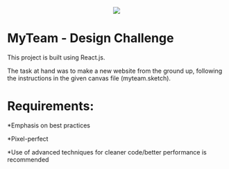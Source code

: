 <p align="center">
  <img class="center" src="https://github.com/VadimEp622/proj-my-team-design-challenge/assets/118854398/10690ef3-793c-47f3-a23a-770e2366143c">
</p>

# MyTeam - Design Challenge

This project is built using React.js.

The task at hand was to make a new website from the ground up, following the instructions in the given canvas file (myteam.sketch).

# Requirements:

*Emphasis on best practices

*Pixel-perfect

*Use of advanced techniques for cleaner code/better performance is recommended

